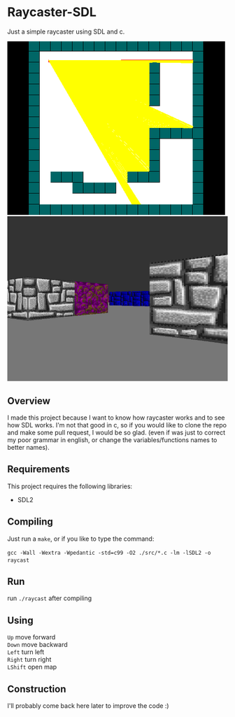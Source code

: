 # Raycaster-SDL
Just a simple raycaster using SDL and c.

<img src="./screenshots/ray.png" alt="ray"/>
<img src="./screenshots/3dray.png" alt="3d"/>

## Overview
I made this project because I want to know how raycaster works and to see how SDL works. I'm not that good in c, so if you would like to clone the repo and make some pull request, I would be so glad. (even if was just to correct my poor grammar in english, or change the variables/functions names to better names).

## Requirements
This project requires the following libraries:
<ul>
	<li>SDL2</li>
</ul>

## Compiling
Just run a `make`, or if you like to type the command:

`gcc -Wall -Wextra -Wpedantic -std=c99 -O2 ./src/*.c -lm -lSDL2 -o raycast`

## Run
run `./raycast` after compiling

## Using 

`Up`        move forward<br/>
`Down`      move backward<br/>
`Left`      turn left<br/>
`Right`     turn right<br/>
`LShift`    open map<br/>

## Construction
I'll probably come back here later to improve the code :)


